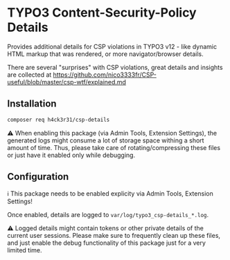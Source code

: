 # TYPO3 Content-Security-Policy Details

Provides additional details for CSP violations in TYPO3 v12 - like dynamic
HTML markup that was rendered, or more navigator/browser details.

There are several "surprises" with CSP violations, great details and insights
are collected at https://github.com/nico3333fr/CSP-useful/blob/master/csp-wtf/explained.md

## Installation

```bash
composer req h4ck3r31/csp-details
```

⚠️ When enabling this package (via Admin Tools, Extension Settings), the generated
logs might consume a lot of storage space withing a short amount of time. Thus, please
take care of rotating/compressing these files or just have it enabled only while debugging.

## Configuration

ℹ️ This package needs to be enabled explicity via Admin Tools, Extension Settings!

Once enabled, details are logged to `var/log/typo3_csp-details_*.log`.

⚠️ Logged details might contain tokens or other private details of the current user sessions.
Please make sure to frequently clean up these files, and just enable the debug functionality of
this package just for a very limited time.



